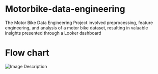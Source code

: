 # Motorbike-data-engineering
The Motor Bike Data Engineering Project involved preprocessing, feature engineering, and analysis of a motor bike dataset, resulting in valuable insights presented through a Looker dashboard
# Flow chart 
![Image Description](image_file_name.jpg)
